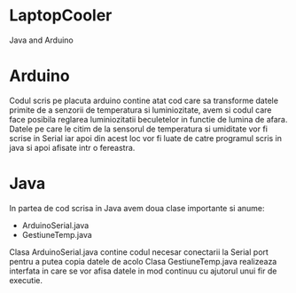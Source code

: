 # LaptopCooler
Java and Arduino

# Arduino
Codul scris pe placuta arduino contine atat cod care sa transforme datele primite de a senzorii de temperatura si luminiozitate, avem si codul care face posibila reglarea luminiozitatii beculetelor in functie de lumina de afara.
Datele pe care le citim de la sensorul de temperatura si umiditate vor fi scrise in Serial iar apoi din acest loc vor fi luate de catre programul scris in java si apoi afisate intr o fereastra.

# Java
In partea de cod scrisa in Java avem doua clase importante si anume: 
- ArduinoSerial.java
- GestiuneTemp.java

Clasa ArduinoSerial.java contine codul necesar conectarii la Serial port pentru a putea copia datele de acolo
Clasa GestiuneTemp.java realizeaza interfata in care se vor afisa datele in mod continuu cu ajutorul unui fir de executie.
